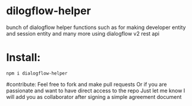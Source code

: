 # dilogflow-helper
bunch of dialogflow helper
 functions such as for making developer entity
 and session entity and many more using dialogflow v2 rest api

# Install:
`npm i dialogflow-helper`

#contribute:
Feel free to fork and make pull requests
Or if you are passionate and want to have direct access to the repo Just let me know I will add you as collaborator after signing a simple agreement document
